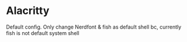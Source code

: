 # Alacritty
Default config.
Only change Nerdfont & fish as default shell bc, currently fish is not default system shell
